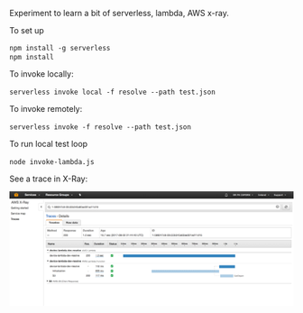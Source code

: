 Experiment to learn a bit of serverless, lambda, AWS x-ray.

To set up

```
npm install -g serverless
npm install
```

To invoke locally:

`serverless invoke local -f resolve --path test.json`

To invoke remotely:

`serverless invoke -f resolve --path test.json`

To run local test loop

`node invoke-lambda.js`

See a trace in X-Ray:

![x-ray trace]( x-ray-screenshot.png "X-Ray trace including container init and s3 fetch")
